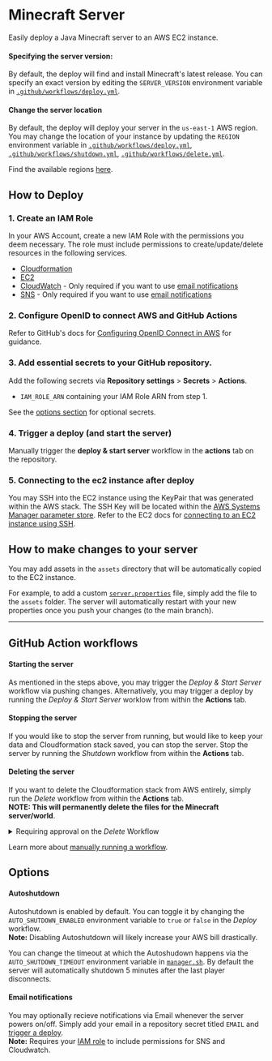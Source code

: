 # Minecraft Server
Easily deploy a Java Minecraft server to an AWS EC2 instance.

#### Specifying the server version:
By default, the deploy will find and install Minecraft's latest release. You can specify an exact version by editing the `SERVER_VERSION` environment variable in [`.github/workflows/deploy.yml`](.github/workflows/deploy.yml#L17).

#### Change the server location
By default, the deploy will deploy your server in the `us-east-1` AWS region. You may change the location of your instance by updating the `REGION` environment variable in [`.github/workflows/deploy.yml`](.github/workflows/deploy.yml#L14), [`.github/workflows/shutdown.yml`](.github/workflows/shutdown.yml#L11), [`.github/workflows/delete.yml`](.github/workflows/delete.yml#L11).

Find the available regions [here](https://aws.amazon.com/about-aws/global-infrastructure/regions_az/).

## How to Deploy
### 1. Create an IAM Role
In your AWS Account, create a new IAM Role with the permissions you deem necessary. The role must include permissions to create/update/delete resources in the following services.

  - [Cloudformation](https://aws.amazon.com/cloudformation/)
  - [EC2](https://aws.amazon.com/ec2/)
  - [CloudWatch](https://aws.amazon.com/cloudwatch/) - Only required if you want to use [email notifications](#email-notifications)
  - [SNS](https://aws.amazon.com/sns/) - Only required if you want to use [email notifications](#email-notifications)
  

### 2. Configure OpenID to connect AWS and GitHub Actions
Refer to GitHub's docs for [Configuring OpenID Connect in AWS](https://docs.github.com/en/actions/deployment/security-hardening-your-deployments/configuring-openid-connect-in-amazon-web-services) for guidance.

### 3. Add essential secrets to your GitHub repository.

Add the following secrets via **Repository settings** > **Secrets** > **Actions**.

  - `IAM_ROLE_ARN` containing your IAM Role ARN from step 1.

See the [options section](#options) for optional secrets.

### 4. Trigger a deploy (and start the server)
Manually trigger the **deploy & start server** workflow in the **actions** tab on the repository.

### 5. Connecting to the ec2 instance after deploy
You may SSH into the EC2 instance using the KeyPair that was generated within the AWS stack. The SSH Key will be located within the [AWS Systems Manager parameter store](https://docs.aws.amazon.com/systems-manager/latest/userguide/systems-manager-parameter-store.html). Refer to the EC2 docs for [connecting to an EC2 instance using SSH](https://docs.aws.amazon.com/AWSEC2/latest/UserGuide/AccessingInstancesLinux.html).

## How to make changes to your server
You may add assets in the `assets` directory that will be automatically copied to the EC2 instance.

For example, to add a custom [`server.properties`](https://minecraft.fandom.com/wiki/Server.properties) file, simply add the file to the `assets` folder. The server will automatically restart with your new properties once you push your changes (to the main branch).


---

## GitHub Action workflows

#### Starting the server
As mentioned in the steps above, you may trigger the *Deploy & Start Server* workflow via pushing changes. Alternatively, you may trigger a deploy by running the *Deploy & Start Server* worklow from within the **Actions** tab.

#### Stopping the server
If you would like to stop the server from running, but would like to keep your data and Cloudformation stack saved, you can stop the server. Stop the server by running the *Shutdown* workflow from within the **Actions** tab.

#### Deleting the server
If you want to delete the Cloudformation stack from AWS entirely, simply run the *Delete* workflow from within the **Actions** tab. \
**NOTE: This will permanently delete the files for the Minecraft server/world**.

<details>

  <summary>Requiring approval on the <em>Delete</em> Workflow</summary>
  
  You might want to share permissions with your friends to start/stop the server. However, you probably want to limit who has access to permanently delete the server.

  To restrict access, simply enable the *required reviewers* protection rule to your server after the initial creation. This will allow you to select users that must approve the deletion before it occurs.

  Learn more about the [required reviewers protection rule](https://docs.github.com/en/actions/deployment/targeting-different-environments/using-environments-for-deployment#required-reviewers).
</details>

Learn more about [manually running a workflow](https://docs.github.com/en/actions/managing-workflow-runs/manually-running-a-workflow#running-a-workflow).



## Options

#### Autoshutdown
Autoshutdown is enabled by default. You can toggle it by changing the `AUTO_SHUTDOWN_ENABLED` environment variable to `true` or `false` in the *Deploy* workflow. \
**Note:** Disabling Autoshutdown will likely increase your AWS bill drastically.

You can change the timeout at which the Autoshudown happens via the `AUTO_SHUTDOWN_TIMEOUT` environment variable in [`manager.sh`](manager.sh). By default the server will automatically shutdown 5 minutes after the last player disconnects.

#### Email notifications
You may optionally recieve notifications via Email whenever the server powers on/off. Simply add your email in a repository secret titled `EMAIL` and [trigger a deploy](#starting-the-server). \
**Note:** Requires your [IAM role](#1-create-an-iam-role) to include permissions for SNS and Cloudwatch.
